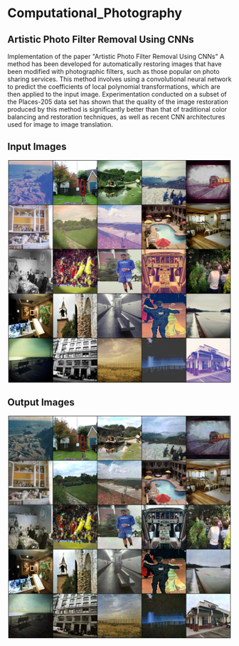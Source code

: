 # Computational_Photography
## Artistic Photo Filter Removal Using CNNs

Implementation of the paper "Artistic Photo Filter Removal Using CNNs"
A method has been developed for automatically restoring images that have been modified with
photographic filters, such as those popular on photo sharing services. This method involves using
a convolutional neural network to predict the coefficients of local polynomial transformations,
which are then applied to the input image. Experimentation conducted on a subset of the
Places-205 data set has shown that the quality of the image restoration produced by this method
is significantly better than that of traditional color balancing and restoration techniques, as well
as recent CNN architectures used for image to image translation.

## Input Images
<p align="center">
  <img src="Code/Results/11_input.png" alt="Fig1_Workflow" width="500">
</p>

## Output Images
<p align="center">
  <img src="Code/Results/11_output.png" alt="Fig1_Workflow" width="500">
</p>
